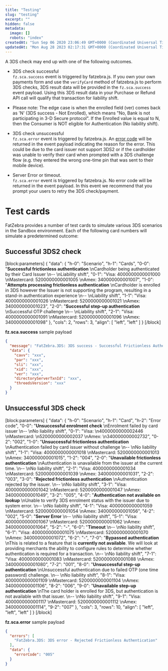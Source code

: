 ```yaml
---
title: "Testing"
slug: "testing"
excerpt: ""
hidden: false
metadata: 
  image: []
  robots: "index"
createdAt: "Sun Sep 06 2020 23:06:49 GMT+0000 (Coordinated Universal Time)"
updatedAt: "Mon Aug 28 2023 02:17:31 GMT+0000 (Coordinated Universal Time)"
---
```

A 3DS check may end up with one of the following outcomes.

- 3DS check successful  
  `fz.sca.success` event is triggered by fatzebra.js.  If you own your own payments form and use the `verifyCard` method of fatzebra.js to perform 3DS checks, 3DS result data will be provided in the `fz.sca.success` event payload. Using this 3DS result data in your Purchase or Refund API call will qualify that transaction for liability shift.

- Please note: The edge case is when the enrolled field (ver) comes back as 'N' (3DS success - Not Enrolled), which means "No, Bank is not participating in 3-D Secure protocol". If the Enrolled value is equal to N, then the Consumer is NOT eligible for Authentication (No liability shift).

- 3DS check unsuccessful  
  `fz.sca.error` event is triggered by fatzebra.js.  An [error code](doc:sca#3dssca-error-code-mapping) will be returned in the event payload indicating the reason for the error. This could be due to the card issuer not support 3DS2 or if the cardholder was unable to verify their card when prompted with a 3DS challenge flow (e.g. they entered the wrong one-time pin that was sent to their mobile device). 

- Server Error or timeout.  
  `fz.sca.error` event is triggered by fatzebra.js. No error code will be returned in the event payload. In this event we recommend that you prompt your users to retry the 3DS check/payment.

# Test cards

FatZebra provides a number of test cards to simulate various 3DS scenarios in the Sandbox environment. Each of the following card numbers will simulate a predetermined outcome:

## Successful 3DS2 check

[block:parameters]
{
  "data": {
    "h-0": "Scenario",
    "h-1": "Cards",
    "0-0": "**Successful frictionless authentication**  \nCardholder being authenticated by their Card Issuer  \n--  \nLiability shift",
    "0-1": "Visa: 4000000000001000  \nMastercard: 5200000000001005  \nAmex: 340000000001007",
    "1-0": "**Attempts processing frictionless authentication**  \nCardholder is enrolled in 3DS however the Issuer is not supporting the program, resulting in a stand-in authentication experience  \n--  \nLiability shift",
    "1-1": "Visa: 4000000000001026  \nMastercard: 5200000000001021  \nAmex: 340000000001023",
    "2-0": "**Successful step-up authentication**  \nSuccessful OTP challenge  \n--  \nLiability shift",
    "2-1": "Visa: 4000000000001091  \nMastercard: 5200000000001096  \nAmex: 340000000001098"
  },
  "cols": 2,
  "rows": 3,
  "align": [
    "left",
    "left"
  ]
}
[/block]


**fz.sca.success** sample payload

```json
{
  "message": "FatZebra.3DS: 3DS success - Successful Frictionless Authentication",
  "data": {
    "cavv": "xxx",
    "par": "xxx",
    "sli": "xxx",
    "xid": "xxx",
    "ver": "xxx",
    "directoryServerTxnId": "xxx",
    "threedsVersion": "xxx" 
  }
}
```

## Unsuccessful 3DS check

[block:parameters]
{
  "data": {
    "h-0": "Scenario",
    "h-1": "Card",
    "h-2": "Error code",
    "0-0": "**Unsuccessful enrolment check**  \nEnrolment failed by card issuer  \n--  \nNo liability shift",
    "0-1": "Visa:  \n4000000000002446  \nMastercard:  \n5200000000002037  \nAmex:  \n340000000002732",
    "0-2": "002",
    "1-0": "**Unsuccessful frictionless authentication**  \nAuthentication failed by card issuer without challenge  \n--  \nNo liability shift",
    "1-1": "Visa: 4000000000001018  \nMastercard: 5200000000001013  \nAmex: 340000000001015",
    "1-2": "004",
    "2-0": "**Unavailable frictionless authentication**  \nAuthentication is unavailable from the issuer at the current time.  \n--  \nNo liability shift",
    "2-1": "Visa: 4000000000001034  \nMastercard: 5200000000001039  \nAmex: 340000000001031",
    "2-2": "003",
    "3-0": "**Rejected frictionless authentication**  \nAuthentication rejected by the issuer.  \n--  \nNo liability shift",
    "3-1": "Visa: 4000000000001042  \nMastercard: 5200000000001047  \nAmex: 340000000001049",
    "3-2": "005",
    "4-0": "**Authentication not available on lookup**  \nUnable to verify 3DS enrolment status with the issuer due to system error.  \n--  \nNo liability shift",
    "4-1": "Visa: 4000000000001059  \nMastercard: 5200000000001054  \nAmex: 340000000001056",
    "4-2": "002",
    "5-0": "**Server Error**  \n--  \nNo liability shift",
    "5-1": "Visa: 4000000000001067  \nMastercard: 5200000000001062  \nAmex: 340000000001064",
    "5-2": "-",
    "6-0": "**Timeout**  \n--  \nNo liability shift",
    "6-1": "Visa: 4000000000001075  \nMastercard: 5200000000001070  \nAmex: 340000000001072",
    "6-2": "-",
    "7-0": "**Bypassed authentication**  \nThis is related to a feature that is **currently not available**. We will look at providing merchants the ability to configure rules to determine whether authentication is required for a transaction.  \n--  \nNo liability shift",
    "7-1": "Visa: 4000000000001083  \nMastercard: 5200000000001088  \nAmex: 340000000001080",
    "7-2": "001",
    "8-0": "**Unsuccessful step-up authentication**  \nUnsuccessful authentication due to  failed OTP (one time password) challenge.  \n--  \nNo liability shift",
    "8-1": "Visa: 4000000000001109  \nMastercard: 5200000000001104  \nAmex: 340000000001106",
    "8-2": "006",
    "9-0": "**Unavailable step-up authentication**  \nThe card holder is enrolled for 3DS, but authentication is not available with that issuer.  \n--  \nNo liability shift",
    "9-1": "Visa: 4000000000001117  \nMastercard: 5200000000001112  \nAmex: 340000000001114",
    "9-2": "007"
  },
  "cols": 3,
  "rows": 10,
  "align": [
    "left",
    "left",
    "left"
  ]
}
[/block]


**fz.sca.error** sample payload

```json fz.sca.error
{
  "errors": [
    "FatZebra.3DS: 3DS error - Rejected Frictionless Authentication"
  ],
  "data": {
    "errorCode": "005" 
  }
}
```
